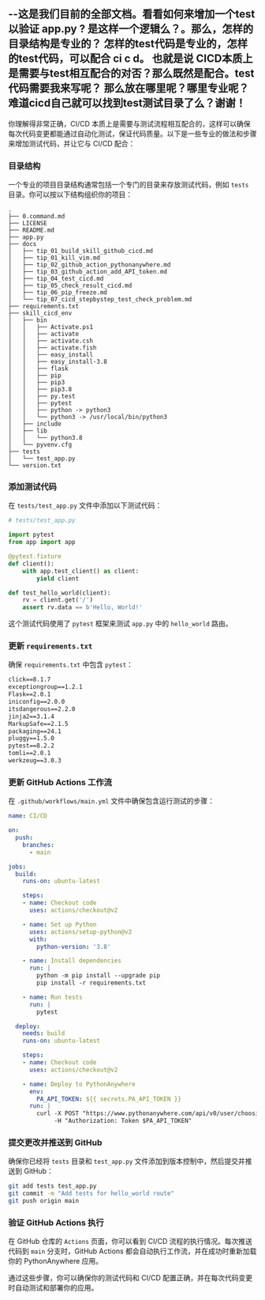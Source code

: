 --这是我们目前的全部文档。看看如何来增加一个test 以验证 app.py ? 是这样一个逻辑么？。那么，怎样的目录结构是专业的？ 怎样的test代码是专业的，怎样的test代码，可以配合 ci c d。 也就是说 CICD本质上是需要与test相互配合的对否？那么既然是配合。test代码需要我来写呢？ 那么放在哪里呢？哪里专业呢？难道cicd自己就可以找到test测试目录了么？谢谢！
--

你理解得非常正确，CI/CD 本质上是需要与测试流程相互配合的，这样可以确保每次代码变更都能通过自动化测试，保证代码质量。以下是一些专业的做法和步骤来增加测试代码，并让它与 CI/CD 配合：

### 目录结构

一个专业的项目目录结构通常包括一个专门的目录来存放测试代码，例如 `tests` 目录。你可以按以下结构组织你的项目：

```
.
├── 0.command.md
├── LICENSE
├── README.md
├── app.py
├── docs
│   ├── tip_01_build_skill_github_cicd.md
│   ├── tip_01_kill_vim.md
│   ├── tip_02_github_action_pythonanywhere.md
│   ├── tip_03_github_action_add_API_token.md
│   ├── tip_04_test_cicd.md
│   ├── tip_05_check_result_cicd.md
│   ├── tip_06_pip_freeze.md
│   └── tip_07_cicd_stepbystep_test_check_problem.md
├── requirements.txt
├── skill_cicd_env
│   ├── bin
│   │   ├── Activate.ps1
│   │   ├── activate
│   │   ├── activate.csh
│   │   ├── activate.fish
│   │   ├── easy_install
│   │   ├── easy_install-3.8
│   │   ├── flask
│   │   ├── pip
│   │   ├── pip3
│   │   ├── pip3.8
│   │   ├── py.test
│   │   ├── pytest
│   │   ├── python -> python3
│   │   └── python3 -> /usr/local/bin/python3
│   ├── include
│   ├── lib
│   │   └── python3.8
│   └── pyvenv.cfg
├── tests
│   └── test_app.py
└── version.txt
```

### 添加测试代码

在 `tests/test_app.py` 文件中添加以下测试代码：

```python
# tests/test_app.py

import pytest
from app import app

@pytest.fixture
def client():
    with app.test_client() as client:
        yield client

def test_hello_world(client):
    rv = client.get('/')
    assert rv.data == b'Hello, World!'
```

这个测试代码使用了 `pytest` 框架来测试 `app.py` 中的 `hello_world` 路由。

### 更新 `requirements.txt`

确保 `requirements.txt` 中包含 `pytest`：

```txt
click==8.1.7
exceptiongroup==1.2.1
Flask==2.0.1
iniconfig==2.0.0
itsdangerous==2.2.0
jinja2==3.1.4
MarkupSafe==2.1.5
packaging==24.1
pluggy==1.5.0
pytest==8.2.2
tomli==2.0.1
werkzeug==3.0.3
```

### 更新 GitHub Actions 工作流

在 `.github/workflows/main.yml` 文件中确保包含运行测试的步骤：

```yaml
name: CI/CD

on:
  push:
    branches:
      - main

jobs:
  build:
    runs-on: ubuntu-latest

    steps:
    - name: Checkout code
      uses: actions/checkout@v2

    - name: Set up Python
      uses: actions/setup-python@v2
      with:
        python-version: '3.8'

    - name: Install dependencies
      run: |
        python -m pip install --upgrade pip
        pip install -r requirements.txt

    - name: Run tests
      run: |
        pytest

  deploy:
    needs: build
    runs-on: ubuntu-latest

    steps:
    - name: Checkout code
      uses: actions/checkout@v2

    - name: Deploy to PythonAnywhere
      env:
        PA_API_TOKEN: ${{ secrets.PA_API_TOKEN }}
      run: |
        curl -X POST "https://www.pythonanywhere.com/api/v0/user/choosinglove/webapps/www.handonproject.ai/reload/" \
             -H "Authorization: Token $PA_API_TOKEN"
```

### 提交更改并推送到 GitHub

确保你已经将 `tests` 目录和 `test_app.py` 文件添加到版本控制中，然后提交并推送到 GitHub：

```bash
git add tests test_app.py
git commit -m "Add tests for hello_world route"
git push origin main
```

### 验证 GitHub Actions 执行

在 GitHub 仓库的 `Actions` 页面，你可以看到 CI/CD 流程的执行情况。每次推送代码到 `main` 分支时，GitHub Actions 都会自动执行工作流，并在成功时重新加载你的 PythonAnywhere 应用。

通过这些步骤，你可以确保你的测试代码和 CI/CD 配置正确，并在每次代码变更时自动测试和部署你的应用。

